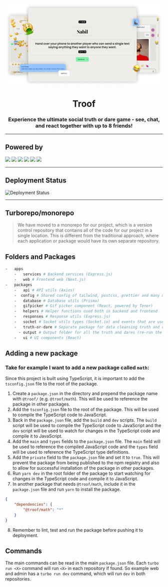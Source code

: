 <center>
  <img src="./docs/troof_promo_new_new.png" width=500 />
</center>

<h1 align="center">Troof</h1>

<h3 align="center">
  Experience the ultimate social truth or dare game - see, chat, and react together with up to 8 friends!
</h3>

<hr>

## Powered by

![](https://img.shields.io/badge/next.js-000000?style=for-the-badge&logo=nextdotjs&logoColor=white)
![](https://img.shields.io/badge/Express.js-000000?style=for-the-badge&logo=express&logoColor=white)
![](https://img.shields.io/badge/Socket.io-010101?&style=for-the-badge&logo=Socket.io&logoColor=white)
![](https://img.shields.io/badge/Supabase-181818?style=for-the-badge&logo=supabase&logoColor=white)
![](https://img.shields.io/badge/Vercel-000000?style=for-the-badge&logo=vercel&logoColor=white)
![](htts://img.shields.io/badge/Railway-131415?style=for-the-badge&logo=railway&logoColor=white)

<hr>

## Deployment Status

![Deployment Status](https://img.shields.io/github/deployments/nabilridhwan/troof/production?label=deployment)

<hr>

## Turborepo/monorepo

> We have moved to a monorepo for our project, which is a version control repository that contains all of the code for our project in a single location. This is different from the traditional approach, where each application or package would have its own separate repository.

## Folders and Packages

```bash
-   apps
    -   services # Backend services (Express.js)
    -   web # Frontend web (Next.js)
-   packages
    -   api # API utils (Axios)
    -  config # Shared config of tailwind, postcss, prettier and many more.
    -   database # Database utils (Prisma)
    -   gifpicker # Gif picker component (React, powered by Tenor)
    -   helpers # Helper functions used both in backend and frontend
    -   responses # Response utils (Express.js)
    -   socket # Socket utils types (Socket.io) and events that are used in both backend and frontend
    -   truth-or-dare # Separate package for data cleansing truth and dares
      - output # Output folder for all the truth and dares (re-run the build to update the data)
    -   ui # UI components (React)
```

## Adding a new package

### Take for example I want to add a new package called `math`:

Since this project is built using TypeScript, it is important to add the `tsconfig.json` file to the root of the package.

1.  Create a `package.json` in the directory and prepend the package name with `@troof/` (e.g. `@troof/math`). This will be used to reference the package in other packages.
2.  Add the `tsconfig.json` file to the root of the package. This will be used to compile the TypeScript code to JavaScript.
3.  Back in the `package.json` file, add the `build` and `dev` scripts. The `build` script will be used to compile the TypeScript code to JavaScript and the `dev` script will be used to watch for changes in the TypeScript code and compile it to JavaScript.
4.  Add the `main` and `types` fields to the `package.json` file. The `main` field will be used to reference the compiled JavaScript code and the `types` field will be used to reference the TypeScript type definitions.
5.  Add the `private` field to the `package.json` file and set it to `true`. This will prevent the package from being published to the npm registry and also to allow for successful installation of the package in other packages.
6.  Run `yarn dev` in the root folder of the package to start watching for changes in the TypeScript code and compile it to JavaScript.
7.  In another package that needs `@troof/math`, include it in the `package.json` file and run `yarn` to install the package.

```json
{
	"dependencies": {
		"@troof/math": "*"
	}
}
```

8.  Remember to lint, test and run the package before pushing it to deployment.

## Commands

The main commands can be read in the main `package.json` file. Each `turbo run <X>` command will run `<X>` in each repository if found. So example web and admin has a `turbo run dev` command, which will run `dev` in both repositories.
